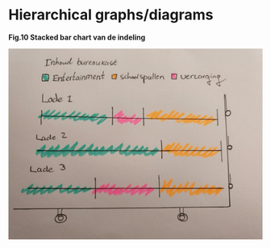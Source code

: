# Hierarchical graphs/diagrams

  **Fig.10 Stacked bar chart van de indeling**

![](../.gitbook/assets/whatsapp-image-2020-09-17-at-23.35.14-1-.jpeg)

